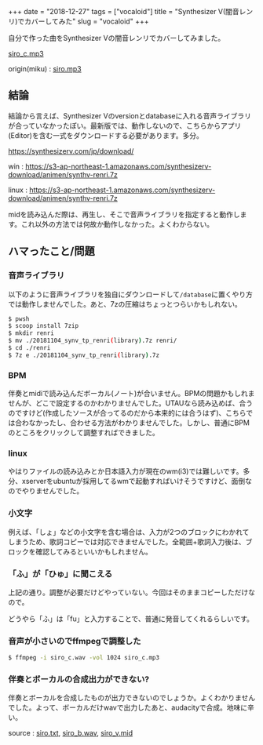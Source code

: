 +++
date = "2018-12-27"
tags = ["vocaloid"]
title = "Synthesizer V(闇音レンリ)でカバーしてみた"
slug = "vocaloid"
+++

自分で作った曲をSynthesizer Vの闇音レンリでカバーしてみました。

[siro_c.mp3](https://syui.gitlab.io/music/siro_c.mp3)

origin(miku) : [siro.mp3](https://syui.gitlab.io/music/siro.mp3)


## 結論

結論から言えば、Synthesizer Vのversionとdatabaseに入れる音声ライブラリが合っていなかったぽい。最新版では、動作しないので、こちらからアプリ(Editor)を含む一式をダウンロードする必要があります。多分。

https://synthesizerv.com/jp/download/

win : https://s3-ap-northeast-1.amazonaws.com/synthesizerv-download/animen/synthv-renri.7z

linux : https://s3-ap-northeast-1.amazonaws.com/synthesizerv-download/animen/synthv-renri.7z

midを読み込んだ際は、再生し、そこで音声ライブラリを指定すると動作します。これ以外の方法では何故か動作しなかった。よくわからない。

## ハマったこと/問題

### 音声ライブラリ

以下のように音声ライブラリを独自にダウンロードして`/database`に置くやり方では動作しませんでした。あと、7zの圧縮はちょっとつらいかもしれない。

```sh
$ pwsh
$ scoop install 7zip
$ mkdir renri
$ mv ./20181104_synv_tp_renri(library).7z renri/
$ cd ./renri
$ 7z e ./20181104_synv_tp_renri(library).7z
```

### BPM

伴奏とmidiで読み込んだボーカル(ノート)が合いません。BPMの問題かもしれませんが、どこで設定するのかわかりませんでした。UTAUなら読み込めば、合うのですけど(作成したソースが合ってるのだから本来的には合うはず)、こちらでは合わなかったし、合わせる方法がわかりませんでした。しかし、普通にBPMのところをクリックして調整すればできました。

### linux

やはりファイルの読み込みとか日本語入力が現在のwm(i3)では難しいです。多分、xserverをubuntuが採用してるwmで起動すればいけそうですけど、面倒なのでやりませんでした。

### 小文字

例えば、「しょ」などの小文字を含む場合は、入力が2つのブロックにわかれてしまうため、歌詞コピーでは対応できませんでした。全範囲+歌詞入力後は、ブロックを確認してみるといいかもしれません。

### 「ふ」が「ひゅ」に聞こえる

上記の通り。調整が必要だけどやっていない。今回はそのままコピーしただけなので。

どうやら「ふ」は「fu」と入力することで、普通に発音してくれるらしいです。

### 音声が小さいのでffmpegで調整した

```sh
$ ffmpeg -i siro_c.wav -vol 1024 siro_c.mp3
```

### 伴奏とボーカルの合成出力ができない?

伴奏とボーカルを合成したものが出力できないのでしょうか。よくわかりませんでした。よって、ボーカルだけwavで出力したあと、audacityで合成。地味に辛い。


source : [siro.txt](https://syui.gitlab.io/music/siro.txt), [siro_b.wav](https://syui.gitlab.io/music/siro_b.wav), [siro_v.mid](https://syui.gitlab.io/music/siro_v.mid)
